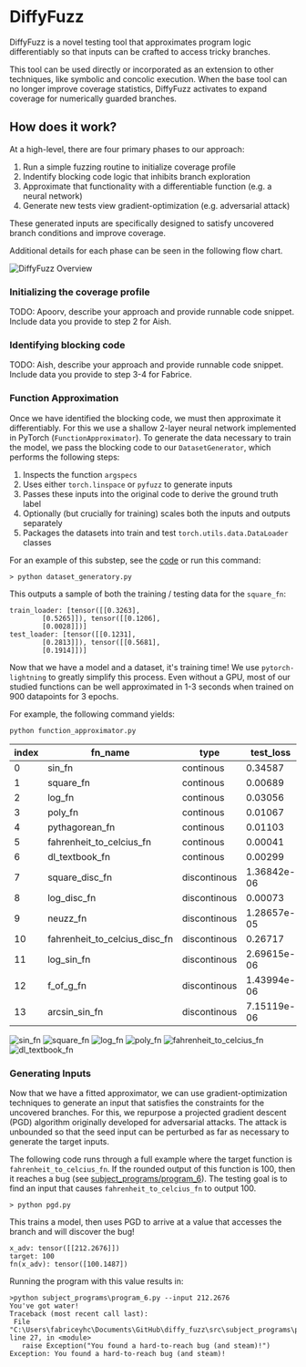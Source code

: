 # DiffyFuzz

DiffyFuzz is a novel testing tool that approximates program logic differentiably so that inputs can be crafted to access tricky branches. 

This tool can be used directly or incorporated as an extension to other techniques, like symbolic and concolic execution. When the base tool can no longer improve coverage statistics, DiffyFuzz activates to expand coverage for numerically guarded branches. 

## How does it work?

At a high-level, there are four primary phases to our approach:

1. Run a simple fuzzing routine to initialize coverage profile
2. Indentify blocking code logic that inhibits branch exploration 
3. Approximate that functionality with a differentiable function (e.g. a neural network)
4. Generate new tests view gradient-optimization (e.g. adversarial attack)

These generated inputs are specifically designed to satisfy uncovered branch conditions and improve coverage. 

Additional details for each phase can be seen in the following flow chart.

![DiffyFuzz Overview](/imgs/overview.png?raw=true)

### Initializing the coverage profile

TODO: Apoorv, describe your approach and provide runnable code snippet. Include data you provide to step 2 for Aish.

### Identifying blocking code

TODO: Aish, describe your approach and provide runnable code snippet. Include data you provide to step 3-4 for Fabrice.

### Function Approximation

Once we have identified the blocking code, we must then approximate it differentiably. For this we use a shallow 2-layer neural network implemented in PyTorch (`FunctionApproximator`). To generate the data necessary to train the model, we pass the blocking code to our `DatasetGenerator`, which performs the following steps:

1. Inspects the function `argspecs`
2. Uses either `torch.linspace` or `pyfuzz` to generate inputs
4. Passes these inputs into the original code to derive the ground truth label
3. Optionally (but crucially for training) scales both the inputs and outputs separately
5. Packages the datasets into train and test `torch.utils.data.DataLoader` classes

For an example of this substep, see the [code](src/dataset_generator.py) or run this command:
```
> python dataset_generatory.py
```
This outputs a sample of both the training / testing data for the `square_fn`:
```
train_loader: [tensor([[0.3263],
        [0.5265]]), tensor([[0.1206],
        [0.0028]])]
test_loader: [tensor([[0.1231],
        [0.2813]]), tensor([[0.5681],
        [0.1914]])]
```

Now that we have a model and a dataset, it's training time! We use `pytorch-lightning` to greatly simplify this process. Even without a GPU, most of our studied functions can be well approximated in 1-3 seconds when trained on 900 datapoints for 3 epochs. 

For example, the following command yields:

```
python function_approximator.py
```

|index|fn\_name|type|test\_loss|test\_acc|train\_time_in_sec|fuzz\_generate|
|---|---|---|---|---|---|---|
|0|sin\_fn|continous|0\.34587|NA|1\.60|false|
|1|square\_fn|continous|0\.00689|NA|1\.57|false|
|2|log\_fn|continous|0\.03056|NA|1\.58|false|
|3|poly\_fn|continous|0\.01067|NA|1\.62|false|
|4|pythagorean\_fn|continous|0\.01103|NA|1\.61|false|
|5|fahrenheit\_to_celcius_fn|continous|0\.00041|NA|1\.61|false|
|6|dl\_textbook_fn|continous|0\.00299|NA|1\.61|false|
|7|square\_disc_fn|discontinous|1\.36842e-06|1|1\.62|false|
|8|log\_disc_fn|discontinous|0\.00073|1|1\.63|false|
|9|neuzz\_fn|discontinous|1\.28657e-05|1|1\.61|false|
|10|fahrenheit\_to_celcius_disc_fn|discontinous|0\.26717|0\.91|1\.60|false|
|11|log\_sin_fn|discontinous|2\.69615e-06|1|1\.60|false|
|12|f\_of_g_fn|discontinous|1\.43994e-06|1|1\.66|false|
|13|arcsin\_sin_fn|discontinous|7\.15119e-06|1|1\.62|false|

![sin_fn](/imgs/sin_fn.png?raw=true) ![square_fn](/imgs/square_fn.png?raw=true) ![log_fn](/imgs/log_fn.png?raw=true) ![poly_fn](/imgs/poly_fn.png?raw=true)          ![fahrenheit_to_celcius_fn](/imgs/fahrenheit_to_celcius_fn.png?raw=true) ![dl_textbook_fn](/imgs/dl_textbook_fn.png?raw=true)

### Generating Inputs

Now that we have a fitted approximator, we can use gradient-optimization techniques to generate an input that satisfies the constraints for the uncovered branches. For this, we repurpose a projected gradient descent (PGD) algorithm originally developed for adversarial attacks. The attack is unbounded so that the seed input can be perturbed as far as necessary to generate the target inputs. 

The following code runs through a full example where the target function is `fahrenheit_to_celcius_fn`. If the rounded output of this function is 100, then it reaches a bug (see [subject_programs/program_6](/src/subject_programs/program_6.py)). The testing goal is to find an input that causes `fahrenheit_to_celcius_fn` to output 100.

```
> python pgd.py
```
This trains a model, then uses PGD to arrive at a value that accesses the branch and will discover the bug!

```
x_adv: tensor([[212.2676]])
target: 100
fn(x_adv): tensor([100.1487])
```
Running the program with this value results in:
 ```
>python subject_programs\program_6.py --input 212.2676
You've got water!
Traceback (most recent call last):
  File "C:\Users\fabriceyhc\Documents\GitHub\diffy_fuzz\src\subject_programs\program_6.py", line 27, in <module>
    raise Exception("You found a hard-to-reach bug (and steam)!")
Exception: You found a hard-to-reach bug (and steam)!
 ```
